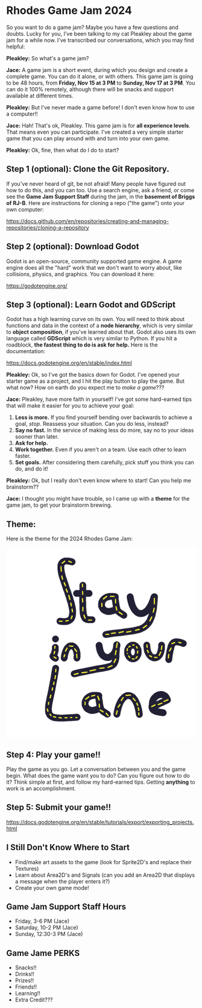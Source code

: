 # Rhodes Game Jam 2024

So you want to do a game jam? Maybe you have a few questions and doubts. Lucky for you, I've been talking to my cat Pleakley about the game jam for a while now. I've transcribed our conversations, which you may find helpful:

**Pleakley:** So what's a game jam?

**Jace:** A game jam is a short event, during which you design and create a complete game. You can do it alone, or with others. This game jam is going to be 48 hours, from **Friday, Nov 15 at 3 PM** to **Sunday, Nov 17 at 3 PM**. You can do it 100% remotely, although there will be snacks and support available at different times.

**Pleakley:** But I've never made a game before! I don't even know how to use a computer!!

**Jace:** Hah! That's ok, Pleakley. This game jam is for **all experience levels**. That means even you can participate. I've created a very simple starter game that you can play around with and turn into your own game.

**Pleakley:** Ok, fine, then what do I do to start?


## Step 1 (optional): Clone the Git Repository.

If you've never heard of git, be not afraid! Many people have figured out how to do this, and you can too. Use a search engine, ask a friend, or come see the **Game Jam Support Staff** during the jam, in the **basement of Briggs of RJ-B**. Here are instructions for cloning a repo ("the game") onto your own computer:

https://docs.github.com/en/repositories/creating-and-managing-repositories/cloning-a-repository

## Step 2 (optional): Download Godot

Godot is an open-source, community supported game engine. A game engine does all the "hard" work that we don't want to worry about, like collisions, physics, and graphics. You can download it here:

https://godotengine.org/

## Step 3 (optional): Learn Godot and GDScript

Godot has a high learning curve on its own. You will need to think about functions and data in the context of a **node hierarchy**, which is very similar to **object composition**, if you've learned about that. Godot also uses its own language called **GDScript** which is very similar to Python. If you hit a roadblock, **the fastest thing to do is ask for help.** Here is the documentation:

https://docs.godotengine.org/en/stable/index.html

**Pleakley:** Ok, so I've got the basics down for Godot. I've opened your starter game as a project, and I hit the play button to play the game. But what now? How on earth do you expect me to _make a game_???

**Jace:** Pleakley, have more faith in yourself! I've got some hard-earned tips that will make it easier for you to achieve your goal:

1. **Less is more.** If you find yourself bending over backwards to achieve a goal, _stop_. Reassess your situation. Can you do less, instead?
2. **Say no fast.** In the service of making less do more, say no to your ideas sooner than later.
3. **Ask for help.**
4. **Work together.** Even if you aren't on a team. Use each other to learn faster.
5. **Set goals.** After considering them carefully, pick stuff you think you can do, and do it!

**Pleakley:** Ok, but I really don't even know where to start! Can you help me brainstorm??

**Jace:** I thought you might have trouble, so I came up with a **theme** for the game jam, to get your brainstorm brewing.

## Theme:

Here is the theme for the 2024 Rhodes Game Jam:

![Stay in Your Lane](THEME.png "THEME")


## Step 4: Play your game!!

Play the game as you go. Let a conversation between you and the game begin. What does the game want you to do? Can you figure out how to do it? Think simple at first, and follow my hard-earned tips. Getting **anything** to work is an accomplishment. 

## Step 5: Submit your game!!

https://docs.godotengine.org/en/stable/tutorials/export/exporting_projects.html

## I Still Don't Know Where to Start

* Find/make art assets to the game (look for Sprite2D's and replace their Textures)
* Learn about Area2D's and Signals (can you add an Area2D that displays a message when the player enters it?)
* Create your own game mode!

## Game Jam Support Staff Hours
* Friday, 3-6 PM (Jace)
* Saturday, 10-2 PM (Jace)
* Sunday, 12:30-3 PM (Jace)

## Game Jame PERKS
* Snacks!!
* Drinks!!
* Prizes!!
* Friends!!
* Learning!!
* Extra Credit???
